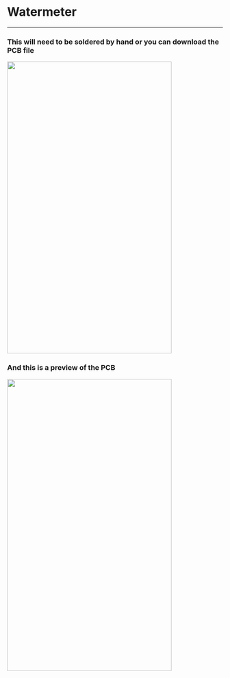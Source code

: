 # Watermeter
---
### This will need to be soldered by hand or you can download the PCB file
<img src="https://pbs.twimg.com/media/FOjB-o4XIAsui6V?format=jpg&name=large" width="384" height="682">

### And this is a preview of the PCB
<img src="https://pbs.twimg.com/media/FOjB-o4XIAsui6V?format=jpg&name=large" width="384" height="682">

